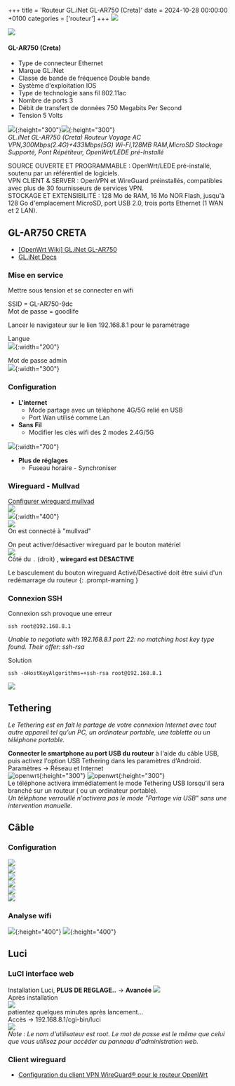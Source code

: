 +++
title = 'Routeur GL.iNet GL-AR750 (Creta)'
date = 2024-10-28 00:00:00 +0100
categories = ['routeur']
+++
![](openwrt.png)  

<div class="item">
  <div class="item__image">
    <img class="image" src="GL-AR750-01.png"/>
  </div>
  <div class="item__content">
    <div class="item__header">
      <h4>GL-AR750 (Creta)</h4>
    </div>
    <div class="item__description">
      <ul>
<li>Type de connecteur	Ethernet</li>
<li>Marque	GL.iNet  </li>
<li>Classe de bande de fréquence	Double bande  </li>
<li>Système d'exploitation	IOS </li>
<li>Type de technologie sans fil	802.11ac  </li>
<li>Nombre de ports	3  </li>
<li>Débit de transfert de données	750 Megabits Per Second  </li>
<li>Tension	5 Volts  </li>
</ul>
    </div>
  </div>
</div>

![](GL-AR750-02.png){:height="300"}![](GL-AR750-03.png){:height="300"}  
*GL.iNet GL-AR750 (Creta) Routeur Voyage AC VPN,300Mbps(2.4G)+433Mbps(5G) Wi-FI,128MB RAM,MicroSD Stockage Supporté, Pont Répétiteur, OpenWrt/LEDE pré-Installé*


SOURCE OUVERTE ET PROGRAMMABLE : OpenWrt/LEDE pré-installé, soutenu par un référentiel de logiciels.  
VPN CLIENT & SERVER : OpenVPN et WireGuard préinstallés, compatibles avec plus de 30 fournisseurs de services VPN.  
STOCKAGE ET EXTENSIBILITÉ : 128 Mo de RAM, 16 Mo NOR Flash, jusqu'à 128 Go d'emplacement MicroSD, port USB 2.0, trois ports Ethernet (1 WAN et 2 LAN).



## GL-AR750 CRETA

* [[OpenWrt Wiki] GL.iNet GL-AR750](https://openwrt.org/toh/gl.inet/gl-ar750)
* [GL.iNet Docs](https://docs.gl-inet.com)

### Mise en service

Mettre sous tension et se connecter en wifi

SSID = GL-AR750-9dc  
Mot de passe = goodlife  

Lancer le navigateur sur le lien 192.168.8.1 pour le paramétrage

Langue  
![](GL-AR750-05.png){:width="200"}  

Mot de passe admin  
![](GL-AR750-06.png){:width="300"}  

### Configuration 

* **L'internet**
    * Mode partage avec un téléphone 4G/5G relié en USB  
    * Port Wan utilisé comme Lan
* **Sans Fil** 
    * Modifier les clés wifi des 2 modes 2.4G/5G

![](GL-AR750-07.png){:width="700"}  

* **Plus de réglages**
    * Fuseau horaire - Synchroniser

### Wireguard - Mullvad

[Configurer wireguard mullvad](https://www.gl-inet.com/solutions/vpn/mullvad/)   
![](GL-AR750-08.png)  
![](GL-AR750-09.png){:width="400"}  
![](GL-AR750-10.png)  
On est connecté à "mullvad"  

On peut activer/désactiver wireguard par le bouton matériel  
![](GL-AR750-11.png)  
Côté du `.` (droit) , **wiregard est DESACTIVE**

Le basculement du bouton wireguard Activé/Désactivé doit être suivi d'un redémarrage du routeur
{: .prompt-warning }


### Connexion SSH

Connexion ssh provoque une erreur

    ssh root@192.168.8.1

*Unable to negotiate with 192.168.8.1 port 22: no matching host key type found. Their offer: ssh-rsa*

Solution

    ssh -oHostKeyAlgorithms=+ssh-rsa root@192.168.8.1

![](GL-AR750-12.png)

## Tethering

*Le Tethering est en fait le partage de votre connexion Internet avec tout autre appareil tel qu’un PC, un ordinateur portable, une tablette ou un téléphone portable.* 

**Connecter le smartphone au port USB du routeur** à l'aide du câble USB, puis activez l'option USB Tethering dans les paramètres d'Android.  
Paramètres &rarr; Réseau et Internet  
![openwrt](openwrt11.png){:height="300"} ![openwrt](openwrt12.png){:height="300"}   
Le téléphone activera immédiatement le mode Tethering USB lorsqu'il sera branché sur un routeur ( ou un ordinateur portable).  
*Un téléphone verrouillé n'activera pas le mode "Partage via USB" sans une intervention manuelle.*

## Câble

### Configuration

![](glinet01.png)  
![](glinet02.png)  
![](glinet03.png)  
![](glinet04.png)  
![](glinet05.png)  
![](glinet06.png)  

### Analyse wifi  

![](glinet07.png){:height="400"}  ![](glinet08.png){:height="400"} 


## Luci

### LuCI interface web

Installation Luci, **PLUS DE REGLAGE..** &rarr; **Avancée**
![](GL-AR750-13.png)  
Après installation  
![](GL-AR750-14.png)  
patientez quelques minutes après lancement...  
Accès &rarr; 192.168.8.1/cgi-bin/luci  
![](GL-AR750-15.png)  
*Note : Le nom d'utilisateur est root. Le mot de passe est le même que celui que vous utilisez pour accéder au panneau d'administration web.*

### Client wireguard

* [Configuration du client VPN WireGuard® pour le routeur OpenWrt](https://www.vpnunlimited.com/fr/help/manuals/open-wrt-wireguard-setup)

